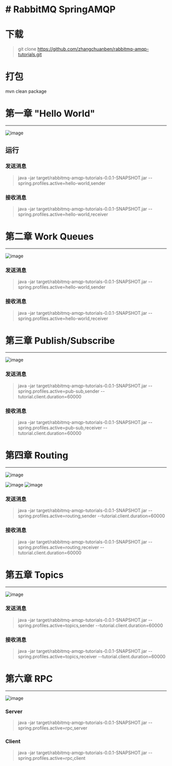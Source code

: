 # # RabbitMQ SpringAMQP
# 下载
> git clone https://github.com/zhangchuanben/rabbitmq-amqp-tutorials.git
# 打包 
mvn clean package
# 第一章 "Hello World"

---
![image](http://www.rabbitmq.com/img/tutorials/python-one.png)
## 运行
### 发送消息
> java -jar target/rabbitmq-amqp-tutorials-0.0.1-SNAPSHOT.jar --spring.profiles.active=hello-world,sender

### 接收消息
> java -jar target/rabbitmq-amqp-tutorials-0.0.1-SNAPSHOT.jar --spring.profiles.active=hello-world,receiver


# 第二章 Work Queues
---

![image](http://www.rabbitmq.com/img/tutorials/python-two.png)

### 发送消息
> java -jar target/rabbitmq-amqp-tutorials-0.0.1-SNAPSHOT.jar --spring.profiles.active=hello-world,sender

### 接收消息
> java -jar target/rabbitmq-amqp-tutorials-0.0.1-SNAPSHOT.jar --spring.profiles.active=hello-world,receiver

# 第三章 Publish/Subscribe
---
![image](http://www.rabbitmq.com/img/tutorials/python-three-overall.png)

### 发送消息
> java -jar target/rabbitmq-amqp-tutorials-0.0.1-SNAPSHOT.jar --spring.profiles.active=pub-sub,sender 
    --tutorial.client.duration=60000

### 接收消息
> java -jar target/rabbitmq-amqp-tutorials-0.0.1-SNAPSHOT.jar --spring.profiles.active=pub-sub,receiver --tutorial.client.duration=60000

# 第四章 Routing
---
![image](http://www.rabbitmq.com/img/tutorials/direct-exchange.png)

![image](http://www.rabbitmq.com/img/tutorials/direct-exchange-multiple.png)
![image](http://www.rabbitmq.com/img/tutorials/python-four.png)
### 发送消息
> java -jar target/rabbitmq-amqp-tutorials-0.0.1-SNAPSHOT.jar --spring.profiles.active=routing,sender --tutorial.client.duration=60000

### 接收消息
> java -jar target/rabbitmq-amqp-tutorials-0.0.1-SNAPSHOT.jar --spring.profiles.active=routing,receiver --tutorial.client.duration=60000

# 第五章 Topics
---
![image](http://www.rabbitmq.com/img/tutorials/python-five.png)

### 发送消息
> java -jar target/rabbitmq-amqp-tutorials-0.0.1-SNAPSHOT.jar --spring.profiles.active=topics,sender 
--tutorial.client.duration=60000

### 接收消息
> java -jar target/rabbitmq-amqp-tutorials-0.0.1-SNAPSHOT.jar --spring.profiles.active=topics,receiver 
--tutorial.client.duration=60000

# 第六章 RPC
---
![image](http://www.rabbitmq.com/img/tutorials/python-six.png)

### Server
> java -jar target/rabbitmq-amqp-tutorials-0.0.1-SNAPSHOT.jar --spring.profiles.active=rpc,server

### Client
> java -jar target/rabbitmq-amqp-tutorials-0.0.1-SNAPSHOT.jar --spring.profiles.active=rpc,client